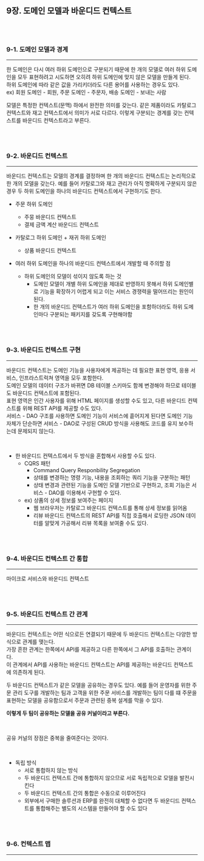 ## 9장. 도메인 모델과 바운디드 컨텍스트 

<br>
<br>

### 9-1. 도메인 모델과 경계
***
한 도메인은 다시 여러 하위 도메인으로 구분되기 때문에 한 개의 모델로 여러 하위 도메인을 모두 표현하려고 시도하면 오히려 하위 도메인에 맞지 않은 모델을 만들게 된다.    
하위 도메인에 따라 같은 값을 가리키더라도 다른 용어를 사용하는 경우도 있다.   
ex) 회원 도메인 - 회원, 주문 도메인 - 주문자, 배송 도메인 - 보내는 사람   
   
   모델은 특정한 컨텍스트(문맥) 하에서 완전한 의미를 갖는다. 같은 제품이라도 카탈로그 컨텍스트와 재고 컨텍스트에서 의미가 서로 다르다. 이렇게 구분되는 경계를 갖는 컨텍스트를 바운디드 컨텍스트라고 부른다.

<br>
<br>

### 9-2. 바운디드 컨텍스트
***
바운디드 컨텍스트는 모델의 경계를 결정하며 한 개의 바운디드 컨텍스트는 논리적으로 한 개의 모델을 갖는다. 예를 들어 카탈로그와 재고 관리가 아직 명확하게 구분되지 않은 경우 두 하위 도메인을 하나의 바운디드 컨텍스트에서 구현하기도 한다.   
  


- 주문 하위 도메인
  - 주뭉 바운디드 컨텍스트
  - 결제 금액 계산 바운디드 컨텍스트

- 카탈로그 하위 도메인 + 재귀 하위 도메인
  - 상품 바운디드 컨텍스트


  
- 여러 하위 도메인을 하나의 바운디드 컨텍스트에서 개발할 때 주의할 점
  - 하위 도메인의 모델이 섞이지 않도록 하는 것
    - 도메인 모델이 개별 하위 도메인을 제대로 반영하지 못해서 하위 도메인별로 기능을 확장하기 어렵게 되고 이는 서비스 경쟁력을 떨어뜨리는 원인이 된다. 
    - 한 개의 바운디드 컨텍스트가 여러 하위 도메인을 포함하더라도 하위 도메인마다 구분되는 패키지를 갖도록 구현해야함


<br>
<br>


### 9-3. 바운디드 컨텍스트 구현
***
바운디드 컨텍스트는 도메인 기능을 사용자에게 제공하는 데 필요한 표현 영역, 응용 서비스, 인프라스트럭쳐 영역을 모두 포함한다.   
도메인 모델의 데이터 구조가 바뀌면 DB 테이블 스키마도 함께 변경해야 하므로 테이블도 바운디드 컨텍스트에 포함된다.   
표현 영역은 인간 사용자를 위해 HTML 페이지를 생성할 수도 있고, 다른 바운디드 컨텍스트를 위해 REST API를 제공할 수도 있다.   
서비스 - DAO 구조를 사용하면 도메인 기능이 서비스에 흩어지게 된다면 도메인 기능 자체가 단순하면 서비스 - DAO로 구성된 CRUD 방식을 사용해도 코드를 유지 보수하는데 문제되지 않는다. 

<br>

- 한 바운디드 컨텍스트에서 두 방식을 혼합해서 사용할 수도 있다.
  - CQRS 패턴
    - Command Query Responbility Segregation
    - 상태를 변경하는 명령 기능, 내용을 조회하는 쿼리 기능을 구분하는 패턴
    - 상태 변경과 관련된 기능을 도메인 모델 기반으로 구현하고, 조회 기능은 서비스 -  DAO를 이용해서 구현할 수 있다. 
  - ex) 상품의 상세 정보를 보여주는 페이지
    - 웹 브라우저는 카탈로그 바운디드 컨텍스트를 통해 상세 정보를 읽어옴
    - 리뷰 바운디드 컨텍스트의 REST API를 직접 호출해서 로딩한 JSON 데이터를 알맞게 가공해서 리뷰 목록을 보여줄 수도 있다. 
  

<br>
<br>

### 9-4. 바운디드 컨텍스트 간 통합
***
마이크로 서비스와 바운디드 컨텍스트


<br>
<br>


### 9-5. 바운디드 컨텍스트 간 관계
***
바운디드 컨텍스트는 어떤 식으로든 연결되기 때문에 두 바운디드 컨텍스트는 다양한 방식으로 관계를 맺는다.   
가장 흔한 관계는 한쪽에서 API를 제공하고 다른 한쪽에서 그 API를 호출하는 관계이다.  
이 관계에서 API를 사용하는 바운디드 컨텍스트는 API를 제공하는 바운디드 컨텍스트에 의존하게 된다. 

  
두 바운디드 컨텍스트가 같은 모델을 공유하는 경우도 있다. 예를 들어 운영자를 위한 주문 관리 도구를 개발하는 팀과 고객을 위한 주문 서비스를 개발하는 팀이 다를 떄 주문을 표현하는 모델을 공유함으로서 주문과 관련된 중복 설계를 막을 수 있다.  

__이렇게 두 팀이 공유하는 모델을 공유 커널이라고 부른다.__

<br>

공유 커널의 장점은 중복을 줄여준다는 것이다.   

<br>

- 독립 방식
  - 서로 통합하지 않는 방식
  - 두 바운디드 컨텍스트 간에 통합하지 않으므로 서로 독립적으로 모델을 발전시킨다
  - 두 바운디드 컨텍스트 간의 통합은 수동으로 이루어진다
  - 외부에서 구매한 솔루션과 ERP를 완전히 대체할 수 없다면 두 바운디드 컨텍스트를 통합해주는 별도의 시스템을 만들어야 할 수도 있다


<br>
<br>



### 9-6. 컨텍스트 맵
***

  

<br>
<br>